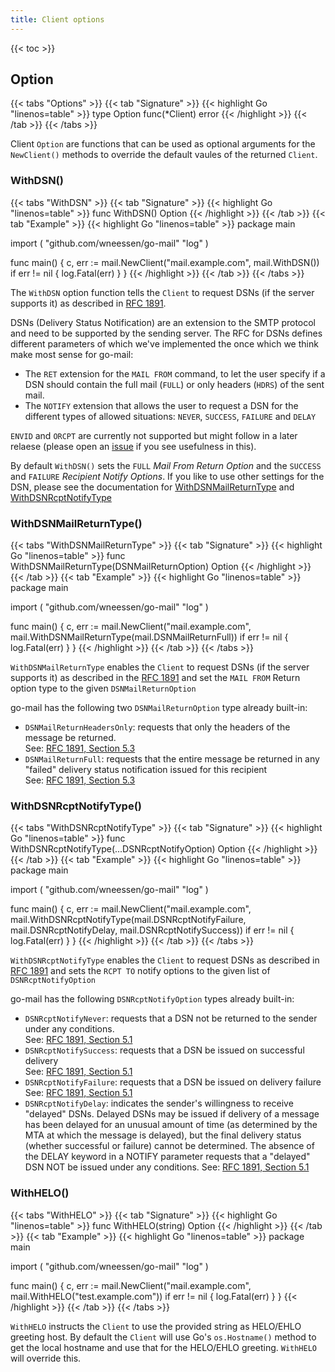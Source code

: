 ```yaml
---
title: Client options
---
```


{{< toc >}}

## Option

{{< tabs "Options" >}}
{{< tab "Signature" >}}
{{< highlight Go "linenos=table" >}}
type Option func(*Client) error
{{< /highlight >}}
{{< /tab >}}
{{< /tabs >}}

Client `Option` are functions that can be used as optional arguments for the `NewClient()` methods to override the default vaules of the returned `Client`.

### WithDSN()

{{< tabs "WithDSN" >}}
{{< tab "Signature" >}}
{{< highlight Go "linenos=table" >}}
func WithDSN() Option
{{< /highlight >}}
{{< /tab >}}
{{< tab "Example" >}}
{{< highlight Go "linenos=table" >}}
package main

import ( "github.com/wneessen/go-mail" "log" )

func main() { c, err := mail.NewClient("mail.example.com", mail.WithDSN()) if err != nil { log.Fatal(err) } }
{{< /highlight >}}
{{< /tab >}}
{{< /tabs >}}

The `WithDSN` option function tells the `Client` to request DSNs (if the server supports it) as described in [RFC 1891](https://rfc-editor.org/rfc/rfc1891.html).

DSNs (Delivery Status Notification) are an extension to the SMTP protocol and need to be supported by the sending server. The RFC for DSNs defines different parameters of which we've implemented the once which we think make most sense for go-mail:

* The `RET` extension for the `MAIL FROM` command, to let the user specify if a DSN should contain the full mail (`FULL`) or only headers (`HDRS`) of the sent mail.
* The `NOTIFY` extension that allows the user to request a DSN for the different types of allowed situations: `NEVER`, `SUCCESS`, `FAILURE` and `DELAY`

`ENVID` and `ORCPT` are currently not supported but might follow in a later relaese (please open an [issue](https://github.com/wneessen/go-mail/issues/new/choose) if you see usefulness in this).

By default `WithDSN()` sets the `FULL` *Mail From Return Option* and the `SUCCESS` and `FAILURE` *Recipient Notify Options*. If you like to use other settings for the DSN, please see the documentation for [WithDSNMailReturnType](#withdsnmailreturntype) and [WithDSNRcptNotifyType](#withdsnrcptnotifytype)

### WithDSNMailReturnType()
{{< tabs "WithDSNMailReturnType" >}}
{{< tab "Signature" >}}
{{< highlight Go "linenos=table" >}}
func WithDSNMailReturnType(DSNMailReturnOption) Option
{{< /highlight >}}
{{< /tab >}}
{{< tab "Example" >}}
{{< highlight Go "linenos=table" >}}
package main

import ( "github.com/wneessen/go-mail" "log" )

func main() { c, err := mail.NewClient("mail.example.com", mail.WithDSNMailReturnType(mail.DSNMailReturnFull)) if err != nil { log.Fatal(err) } }
{{< /highlight >}}
{{< /tab >}}
{{< /tabs >}}

`WithDSNMailReturnType` enables the `Client` to request DSNs (if the server supports it) as described in the [RFC 1891](https://www.rfc-editor.org/rfc/rfc1891) and set the `MAIL FROM` Return option type to the given `DSNMailReturnOption`

go-mail has the following two `DSNMailReturnOption` type already built-in:

* `DSNMailReturnHeadersOnly`: requests that only the headers of the message be returned. \
  See: [RFC 1891, Section 5.3](https://www.rfc-editor.org/rfc/rfc1891#section-5.3)
* `DSNMailReturnFull`: requests that the entire message be returned in any "failed" delivery status notification issued for this recipient \
  See: [RFC 1891, Section 5.3](https://www.rfc-editor.org/rfc/rfc1891#section-5.3)

### WithDSNRcptNotifyType()

{{< tabs "WithDSNRcptNotifyType" >}}
{{< tab "Signature" >}}
{{< highlight Go "linenos=table" >}}
func WithDSNRcptNotifyType(...DSNRcptNotifyOption) Option
{{< /highlight >}}
{{< /tab >}}
{{< tab "Example" >}}
{{< highlight Go "linenos=table" >}}
package main

import ( "github.com/wneessen/go-mail" "log" )

func main() { c, err := mail.NewClient("mail.example.com", mail.WithDSNRcptNotifyType(mail.DSNRcptNotifyFailure, mail.DSNRcptNotifyDelay, mail.DSNRcptNotifySuccess)) if err != nil { log.Fatal(err) } }
{{< /highlight >}}
{{< /tab >}}
{{< /tabs >}}

`WithDSNRcptNotifyType` enables the `Client` to request DSNs as described in [RFC 1891](https://www.rfc-editor.org/rfc/rfc1891) and sets the `RCPT TO` notify options to the given list of `DSNRcptNotifyOption`

go-mail has the following `DSNRcptNotifyOption` types already built-in:

* `DSNRcptNotifyNever`: requests that a DSN not be returned to the sender under any conditions. \
  See: [RFC 1891, Section 5.1](https://www.rfc-editor.org/rfc/rfc1891#section-5.1)
* `DSNRcptNotifySuccess`: requests that a DSN be issued on successful delivery \
  See: [RFC 1891, Section 5.1](https://www.rfc-editor.org/rfc/rfc1891#section-5.1)
* `DSNRcptNotifyFailure`: requests that a DSN be issued on delivery failure \
  See: [RFC 1891, Section 5.1](https://www.rfc-editor.org/rfc/rfc1891#section-5.1)
* `DSNRcptNotifyDelay`: indicates the sender's willingness to receive "delayed" DSNs. Delayed DSNs may be issued if delivery of a message has been delayed for an unusual amount of time (as determined by the MTA at which the message is delayed), but the final delivery status (whether successful or failure) cannot be determined. The absence of the DELAY keyword in a NOTIFY parameter requests that a "delayed" DSN NOT be issued under any conditions. See: [RFC 1891, Section 5.1](https://www.rfc-editor.org/rfc/rfc1891#section-5.1)

### WithHELO()

{{< tabs "WithHELO" >}}
{{< tab "Signature" >}}
{{< highlight Go "linenos=table" >}}
func WithHELO(string) Option
{{< /highlight >}}
{{< /tab >}}
{{< tab "Example" >}}
{{< highlight Go "linenos=table" >}}
package main

import ( "github.com/wneessen/go-mail" "log" )

func main() { c, err := mail.NewClient("mail.example.com", mail.WithHELO("test.example.com")) if err != nil { log.Fatal(err) } }
{{< /highlight >}}
{{< /tab >}}
{{< /tabs >}}

`WithHELO` instructs the `Client` to use the provided string as HELO/EHLO greeting host. By default the `Client` will use Go's `os.Hostname()` method to get the local hostname and use that for the HELO/EHLO greeting. `WithHELO` will override this.